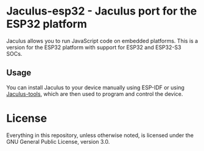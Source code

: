 # Jaculus-esp32 - Jaculus port for the ESP32 platform

Jaculus allows you to run JavaScript code on embedded platforms. This is a version for the ESP32 platform with support for ESP32 and ESP32-S3 SOCs.

## Usage

You can install Jaculus to your device manually using ESP-IDF or using [Jaculus-tools](https://github.com/jaculus-org/Jaculus-tools), which are then used to program and control the device.

# License

Everything in this repository, unless otherwise noted, is licensed under the
GNU General Public License, version 3.0.
